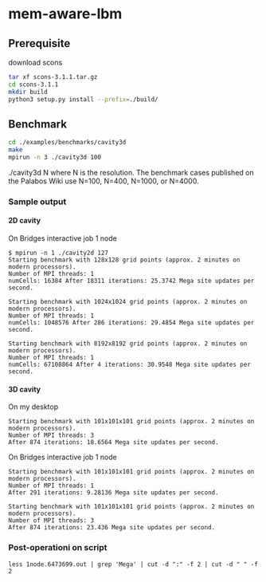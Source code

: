 # mem-aware-lbm

## Prerequisite
download scons
```bash
tar xf scons-3.1.1.tar.gz
cd scons-3.1.1
mkdir build
python3 setup.py install --prefix=./build/
```


## Benchmark
```bash
cd ./examples/benchmarks/cavity3d
make
mpirun -n 3 ./cavity3d 100
```
./cavity3d N
where N is the resolution. The benchmark cases published 
on the Palabos Wiki use N=100, N=400, N=1000, or N=4000.

### Sample output

#### 2D cavity
On Bridges interactive job 1 node
```
$ mpirun -n 1 ./cavity2d 127
Starting benchmark with 128x128 grid points (approx. 2 minutes on modern processors).
Number of MPI threads: 1
numCells: 16384 After 18311 iterations: 25.3742 Mega site updates per second.

Starting benchmark with 1024x1024 grid points (approx. 2 minutes on modern processors).
Number of MPI threads: 1
numCells: 1048576 After 286 iterations: 29.4854 Mega site updates per second.

Starting benchmark with 8192x8192 grid points (approx. 2 minutes on modern processors).
Number of MPI threads: 1
numCells: 67108864 After 4 iterations: 30.9548 Mega site updates per second.

```

#### 3D cavity
On my desktop
```
Starting benchmark with 101x101x101 grid points (approx. 2 minutes on modern processors).
Number of MPI threads: 3
After 874 iterations: 18.6564 Mega site updates per second.
```

On Bridges interactive job 1 node
```
Starting benchmark with 101x101x101 grid points (approx. 2 minutes on modern processors).
Number of MPI threads: 1
After 291 iterations: 9.28136 Mega site updates per second.

Starting benchmark with 101x101x101 grid points (approx. 2 minutes on modern processors).
Number of MPI threads: 3
After 874 iterations: 23.436 Mega site updates per second.
```

### Post-operationi on script
`less 1node.6473699.out | grep 'Mega' | cut -d ":" -f 2 | cut -d " " -f 2`
